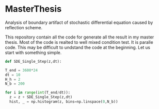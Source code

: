 # MasterThesis
Analysis of boundary artifact of stochastic differential equation caused by reflection scheme.

This repository contain all the code for generate all the result in my master thesis. Most of the code is realted to well mixed condition test. It is paralle code. This may be difficult to undstand the code at the beginning. Let us start with something simple.

```python
def SDE_Single_Step(z,dt):

T_end = 3600*24
dt = 10
H_h = 2
N_b = 200

for i in range(int(T_end/dt)):
  z = z + SDE_Single_Step(z,dt)
  hist, _ = np.histogram(z, bins=np.linspace(0,N_b))
```
